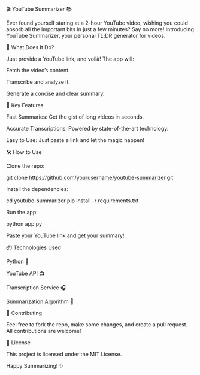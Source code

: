 🎬 YouTube Summarizer 📚

Ever found yourself staring at a 2-hour YouTube video, wishing you could absorb all the important bits in just a few minutes? Say no more! Introducing YouTube Summarizer, your personal TL;DR generator for videos.

🚀 What Does It Do?

Just provide a YouTube link, and voilà! The app will:

Fetch the video’s content.

Transcribe and analyze it.

Generate a concise and clear summary.

🌟 Key Features

Fast Summaries: Get the gist of long videos in seconds.

Accurate Transcriptions: Powered by state-of-the-art technology.

Easy to Use: Just paste a link and let the magic happen!

🛠️ How to Use

Clone the repo:

git clone https://github.com/yourusername/youtube-summarizer.git

Install the dependencies:

cd youtube-summarizer
pip install -r requirements.txt

Run the app:

python app.py

Paste your YouTube link and get your summary!

📦 Technologies Used

Python 🐍

YouTube API 📺

Transcription Service 🎧

Summarization Algorithm 🧠

🤝 Contributing

Feel free to fork the repo, make some changes, and create a pull request. All contributions are welcome!

📄 License

This project is licensed under the MIT License.

Happy Summarizing! ✨
